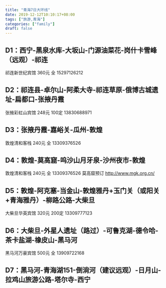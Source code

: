 ```yaml
---
title: "青海7日大环线"
date: 2019-12-12T10:10:17+08:00
tags: ["旅游,青海"]
categories: ["family"]
draft: false
---
```


## D1：西宁-黑泉水库-大坂山-门源油菜花-岗什卡雪峰（远观）-祁连
祁连新世纪宾馆 360元 全 15297126212

## D2：祁连县-卓尔山-阿柔大寺-祁连草原-俄博古城遗址-扁都口-张掖丹霞
张掖彩虹山宾馆 248元 100定 13830688971

## D3：张掖丹霞-嘉峪关-瓜州-敦煌
敦煌清和客栈 240元 全 13309376526

## D4：敦煌-莫高窟-呜沙山月牙泉-沙州夜市-敦煌
敦煌清和客栈 240元 全 13309376526
莫高窟预订 http://www.mgk.org.cn/

## D5：敦煌-阿克塞-当金山-敦煌雅丹+玉门关（或阳关+青海雅丹）-柳路公路-大柴旦
大柴旦华英宾馆 320元 200定 13309777123

## D6：大柴旦-外星人遗址（路过）-可鲁克湖-德令哈-茶卡盐湖-橡皮山-黑马河
黑马河万豪宾馆 500元 全 13909722168

## D7：黑马河-青海湖151-倒淌河（建议远观）-日月山-拉鸡山旅游公路-塔尔寺-西宁